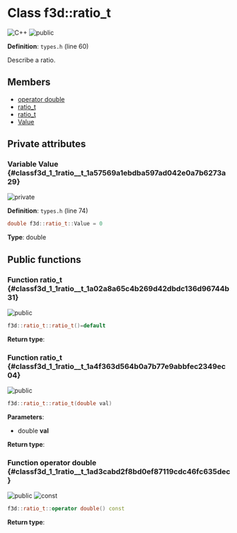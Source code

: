 # Class f3d::ratio\_t

![][C++]
![][public]

**Definition**: `types.h` (line 60)



Describe a ratio.

## Members

* [operator double](classf3d_1_1ratio__t.md#classf3d_1_1ratio__t_1ad3cabd2f8bd0ef87119cdc46fc635dec)
* [ratio\_t](classf3d_1_1ratio__t.md#classf3d_1_1ratio__t_1a02a8a65c4b269d42dbdc136d96744b31)
* [ratio\_t](classf3d_1_1ratio__t.md#classf3d_1_1ratio__t_1a4f363d564b0a7b77e9abbfec2349ec04)
* [Value](classf3d_1_1ratio__t.md#classf3d_1_1ratio__t_1a57569a1ebdba597ad042e0a7b6273a29)

## Private attributes

### Variable Value {#classf3d_1_1ratio__t_1a57569a1ebdba597ad042e0a7b6273a29}

![][private]

**Definition**: `types.h` (line 74)


```cpp
double f3d::ratio_t::Value = 0
```








**Type**: double



## Public functions

### Function ratio\_t {#classf3d_1_1ratio__t_1a02a8a65c4b269d42dbdc136d96744b31}

![][public]


```cpp
f3d::ratio_t::ratio_t()=default
```








**Return type**: 



### Function ratio\_t {#classf3d_1_1ratio__t_1a4f363d564b0a7b77e9abbfec2349ec04}

![][public]


```cpp
f3d::ratio_t::ratio_t(double val)
```








**Parameters**:

* double **val**

**Return type**: 



### Function operator double {#classf3d_1_1ratio__t_1ad3cabd2f8bd0ef87119cdc46fc635dec}

![][public]
![][const]


```cpp
f3d::ratio_t::operator double() const
```








**Return type**: 





[public]: https://img.shields.io/badge/-public-brightgreen (public)
[C++]: https://img.shields.io/badge/language-C%2B%2B-blue (C++)
[protected]: https://img.shields.io/badge/-protected-yellow (protected)
[const]: https://img.shields.io/badge/-const-lightblue (const)
[static]: https://img.shields.io/badge/-static-lightgrey (static)
[private]: https://img.shields.io/badge/-private-red (private)